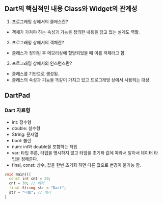 ## Dart의 핵심적인 내용 Class와 Widget의 관계성
1. 프로그래밍 상에서의 클래스란?
- 객체가 가져야 하는 속성과 기능을 정의한 내용을 담고 있는 설계도 역할.

2. 프로그래밍 상에서의 객체란?
- 클래스가 정의된 후 메모리상에 할당되었을 때 이를 객체라고 함.

3. 프로그래밍 상에서의 인스턴스란?
- 클래스를 기반으로 생성됨.
- 클래스의 속성과 기능을 똑같이 가지고 있고 프로그래밍 상에서 사용되는 대상.

## DartPad
### Dart 자료형
- int: 정수형
- double: 실수형
- String: 문자열
- bool: 불린
- num: int와 double을 포함하는 타입
- var: 타입 추론, 타입을 명시하지 않고 타입을 초기화 값에 따라서 알아서 데이터 타입을 정해준다.
- final, const: 상수, 값을 한번 초기화 하면 다른 값으로 변경이 불가능 함.
```dart
void main(){
  const int cnt = 20;
  cnt = 30; // 에러
  final String str = "Dart";
  str = "다트"; // 에러
}
```
